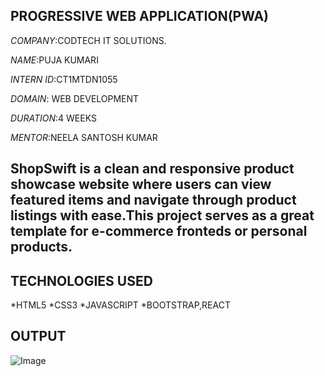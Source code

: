 ## PROGRESSIVE WEB APPLICATION(PWA)

*COMPANY*:CODTECH IT SOLUTIONS.

*NAME*:PUJA KUMARI

*INTERN ID*:CT1MTDN1055

*DOMAIN*: WEB DEVELOPMENT

*DURATION*:4 WEEKS

*MENTOR*:NEELA SANTOSH KUMAR

## ShopSwift is a clean and responsive product showcase website where users can view featured items and navigate through product listings with ease.This project serves as a great template for e-commerce fronteds or personal products.

## TECHNOLOGIES USED
*HTML5
*CSS3
*JAVASCRIPT
*BOOTSTRAP,REACT

## OUTPUT
![Image](https://github.com/user-attachments/assets/9889582c-cf8a-4322-988e-898b00f88e19)
